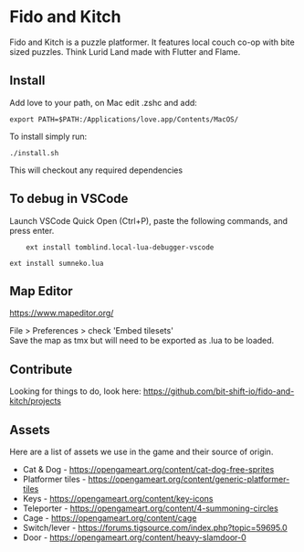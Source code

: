 # Fido and Kitch

Fido and Kitch is a puzzle platformer. It features local couch co-op with bite sized puzzles. Think Lurid Land made with Flutter and Flame.

## Install

Add love to your path, on Mac edit .zshc and add: 

    export PATH=$PATH:/Applications/love.app/Contents/MacOS/

To install simply run:

    ./install.sh

This will checkout any required dependencies

## To debug in VSCode

Launch VSCode Quick Open (Ctrl+P), paste the following commands, and press enter.
```
    ext install tomblind.local-lua-debugger-vscode
```
```
ext install sumneko.lua
```

## Map Editor

https://www.mapeditor.org/

File > Preferences > check 'Embed tilesets'  
Save the map as tmx but will need to be exported as .lua to be loaded.  

## Contribute

Looking for things to do, look here: https://github.com/bit-shift-io/fido-and-kitch/projects

## Assets

Here are a list of assets we use in the game and their source of origin.

* Cat & Dog - https://opengameart.org/content/cat-dog-free-sprites
* Platformer tiles - https://opengameart.org/content/generic-platformer-tiles
* Keys - https://opengameart.org/content/key-icons
* Teleporter - https://opengameart.org/content/4-summoning-circles
* Cage - https://opengameart.org/content/cage
* Switch/lever - https://forums.tigsource.com/index.php?topic=59695.0
* Door - https://opengameart.org/content/heavy-slamdoor-0